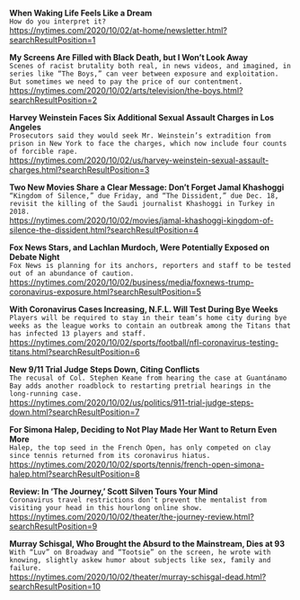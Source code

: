 **When Waking Life Feels Like a Dream**\
`How do you interpret it?`\
https://nytimes.com/2020/10/02/at-home/newsletter.html?searchResultPosition=1

**My Screens Are Filled with Black Death, but I Won’t Look Away**\
`Scenes of racist brutality both real, in news videos, and imagined, in series like “The Boys,” can veer between exposure and exploitation. But sometimes we need to pay the price of our contentment.`\
https://nytimes.com/2020/10/02/arts/television/the-boys.html?searchResultPosition=2

**Harvey Weinstein Faces Six Additional Sexual Assault Charges in Los Angeles**\
`Prosecutors said they would seek Mr. Weinstein’s extradition from prison in New York to face the charges, which now include four counts of forcible rape.`\
https://nytimes.com/2020/10/02/us/harvey-weinstein-sexual-assault-charges.html?searchResultPosition=3

**Two New Movies Share a Clear Message: Don’t Forget Jamal Khashoggi**\
`“Kingdom of Silence,” due Friday, and “The Dissident,” due Dec. 18, revisit the killing of the Saudi journalist Khashoggi in Turkey in 2018.`\
https://nytimes.com/2020/10/02/movies/jamal-khashoggi-kingdom-of-silence-the-dissident.html?searchResultPosition=4

**Fox News Stars, and Lachlan Murdoch, Were Potentially Exposed on Debate Night**\
`Fox News is planning for its anchors, reporters and staff to be tested out of an abundance of caution.`\
https://nytimes.com/2020/10/02/business/media/foxnews-trump-coronavirus-exposure.html?searchResultPosition=5

**With Coronavirus Cases Increasing, N.F.L. Will Test During Bye Weeks**\
`Players will be required to stay in their team’s home city during bye weeks as the league works to contain an outbreak among the Titans that has infected 13 players and staff.`\
https://nytimes.com/2020/10/02/sports/football/nfl-coronavirus-testing-titans.html?searchResultPosition=6

**New 9/11 Trial Judge Steps Down, Citing Conflicts**\
`The recusal of Col. Stephen Keane from hearing the case at Guantánamo Bay adds another roadblock to restarting pretrial hearings in the long-running case.`\
https://nytimes.com/2020/10/02/us/politics/911-trial-judge-steps-down.html?searchResultPosition=7

**For Simona Halep, Deciding to Not Play Made Her Want to Return Even More**\
`Halep, the top seed in the French Open, has only competed on clay since tennis returned from its coronavirus hiatus.`\
https://nytimes.com/2020/10/02/sports/tennis/french-open-simona-halep.html?searchResultPosition=8

**Review: In ‘The Journey,’ Scott Silven Tours Your Mind**\
`Coronavirus travel restrictions don’t prevent the mentalist from visiting your head in this hourlong online show.`\
https://nytimes.com/2020/10/02/theater/the-journey-review.html?searchResultPosition=9

**Murray Schisgal, Who Brought the Absurd to the Mainstream, Dies at 93**\
`With “Luv” on Broadway and “Tootsie” on the screen, he wrote with knowing, slightly askew humor about subjects like sex, family and failure.`\
https://nytimes.com/2020/10/02/theater/murray-schisgal-dead.html?searchResultPosition=10

